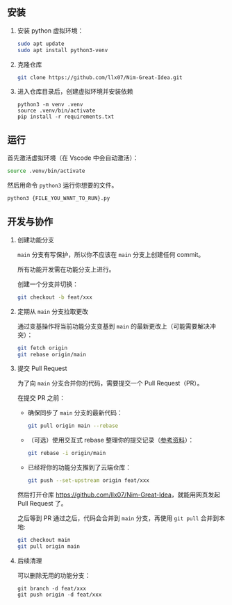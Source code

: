 ## 安装


1. 安装 python 虚拟环境：
    ```sh
    sudo apt update
    sudo apt install python3-venv
    ```


1. 克隆仓库

    ```sh
    git clone https://github.com/llx07/Nim-Great-Idea.git
    ```

1. 进入仓库目录后，创建虚拟环境并安装依赖
    ```
    python3 -m venv .venv
    source .venv/bin/activate
    pip install -r requirements.txt
    ```


## 运行

首先激活虚拟环境（在 Vscode 中会自动激活）：
```sh
source .venv/bin/activate
```

然后用命令 `python3` 运行你想要的文件。
```sh
python3 {FILE_YOU_WANT_TO_RUN}.py
```

## 开发与协作

1. 创建功能分支

    `main` 分支有写保护，所以你不应该在 `main` 分支上创建任何 commit。

    所有功能开发需在功能分支上进行。

    创建一个分支并切换：

    ```sh
    git checkout -b feat/xxx
    ```

1. 定期从 `main` 分支拉取更改

    通过变基操作将当前功能分支变基到 `main` 的最新更改上（可能需要解决冲突）：

    ```sh
    git fetch origin
    git rebase origin/main
    ```


1. 提交 Pull Request

    为了向 `main` 分支合并你的代码，需要提交一个 Pull Request（PR）。

    在提交 PR 之前：

    - 确保同步了 `main` 分支的最新代码：
        ```sh
        git pull origin main --rebase
        ```    

    - （可选）使用交互式 rebase 整理你的提交记录（[参考资料](https://www.jianshu.com/p/c1e9590c520f)）：
        ```sh
        git rebase -i origin/main
        ```

    - 已经将你的功能分支推到了云端仓库：
        ```sh
        git push --set-upstream origin feat/xxx
        ```

    然后打开仓库 <https://github.com/llx07/Nim-Great-Idea>，就能用网页发起 Pull Request 了。

    之后等到 PR 通过之后，代码会合并到 `main` 分支，再使用 `git pull` 合并到本地:
    ```sh
    git checkout main
    git pull origin main
    ```

1. 后续清理

    可以删除无用的功能分支：
    ```
    git branch -d feat/xxx
    git push origin -d feat/xxx
    ```

